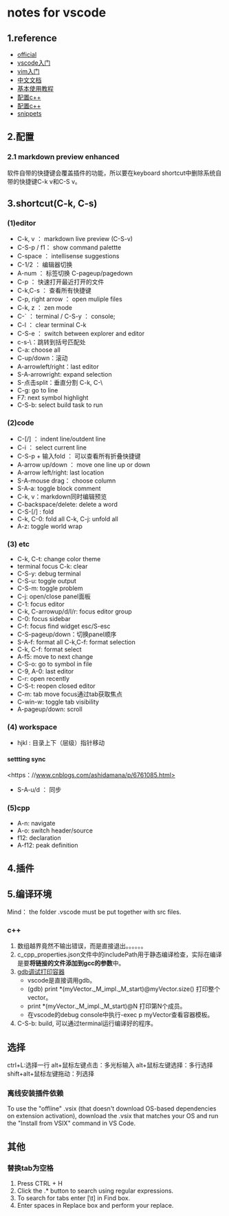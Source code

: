 # notes for vscode

## 1.reference

+ [official](https：//code.visualstudio.com/docs/languages/cpp)
+ [vscode入门](https：//www.jianshu.com/p/3dda4756eca5)
+ [vim入门](https：//feifeiyum.github.io/2017/01/23/vimusage/)
+ [中文文档](https：//legacy.gitbook.com/book/jeasonstudio/vscode-cn-doc/details)
+ [基本使用教程](https：//www.w3cschool.cn/visualstudiocode/)
+ [配置c++](https：//www.zhihu.com/question/30315894)
+ [配置c++](https：//blog.csdn.net/qq_32126633/article/details/78838554)
+ [snippets](https://www.jianshu.com/p/1f1132df1def)

## 2.配置

### 2.1 markdown preview enhanced

软件自带的快捷键会覆盖插件的功能，所以要在keyboard shortcut中删除系统自带的快捷键C-k v和C-S v。

## 3.shortcut(C-k, C-s)

### (1)editor

+ C-k, v ： markdown live preview (C-S-v)
+ C-S-p / f1： show command palettte
+ C-space ： intellisense suggestions
+ C-1/2 ： 编辑器切换
+ A-num ： 标签切换 C-pageup/pagedown
+ C-p ： 快速打开最近打开的文件
+ C-k,C-s ： 查看所有快捷键
+ C-p, right arrow ： open muliple files
+ C-k, z ： zen mode
+ C-` ： terminal / C-S-y ： console;
+ C-l ： clear terminal C-k
+ C-S-e ： switch between explorer and editor
+ c-s-\：跳转到括号匹配处
+ C-a: choose all
+ C-up/down：滚动
+ A-arrowleft/right：last editor
+ S-A-arrowright: expand selection
+ S-点击split：垂直分割 C-k, C-\
+ C-g: go to line
+ F7: next symbol highlight
+ C-S-b: select build task to run

### (2)code

+ C-[/] ： indent line/outdent line
+ C-i ： select current line
+ C-S-p + 输入fold ： 可以查看所有折叠快捷键
+ A-arrow up/down ： move one line up or down
+ A-arrow left/right: last location
+ S-A-mouse drag： choose column
+ S-A-a: toggle block comment
+ C-k, v：markdown同时编辑预览
+ C-backspace/delete: delete a word
+ C-S-[/] : fold
+ C-k, C-0: fold all C-k, C-j: unfold all
+ A-z: toggle world wrap

### (3) etc

+ C-k, C-t: change color theme
+ terminal focus C-k: clear
+ C-S-y: debug terminal
+ C-S-u: toggle output
+ C-S-m: toggle problem
+ C-j: open/close panel面板
+ C-1: focus editor
+ C-k, C-arrowup/d/l/r: focus editor group
+ C-0: focus sidebar
+ C-f: focus find widget  esc/S-esc
+ C-S-pageup/down：切换panel顺序
+ S-A-f: format all C-k,C-f: format selection
+ C-k, C-f: format select
+ A-f5: move to next change
+ C-S-o: go to symbol in file
+ C-9, A-0: last editor
+ C-r: open recently
+ C-S-t: reopen closed editor
+ C-m: tab move focus通过tab获取焦点
+ C-win-w: toggle tab visibility
+ A-pageup/down: scroll

### (4) workspace

+ hjkl : 目录上下（层级）指针移动

#### settting sync

<https：//www.cnblogs.com/ashidamana/p/6761085.html>

+ S-A-u/d ： 同步

### (5)cpp

+ A-n: navigate
+ A-o: switch header/source
+ f12: declaration
+ A-f12: peak definition

## 4.插件

## 5.编译环境

Mind： the folder .vscode must be put together with src files.

### c++

1. 数组越界竟然不输出错误，而是直接退出。。。。。。
2. c_cpp_properties.json文件中的includePath用于静态编译检查，实际在编译是要**将链接的文件添加到gcc的参数**中。
3. [gdb调试打印容器](https://blog.csdn.net/xiedejun1984/article/details/5752945)
    + vscode是直接调用gdb。
    + (gdb) print *(myVector._M_impl._M_start)@myVector.size() 打印整个vector。
    + print *(myVector._M_impl._M_start)@N 打印第N个成员。
    + 在vscode的debug console中执行-exec p myVector查看容器模板。
4. C-S-b: build, 可以通过terminal运行编译好的程序。

## 选择

ctrl+L:选择一行
alt+鼠标左键点击：多光标输入
alt+鼠标左键选择：多行选择
shift+alt+鼠标左键拖动：列选择

### 离线安装插件依赖

To use the "offline" .vsix (that doesn't download OS-based dependencies on extension activation), download the .vsix that matches your OS and run the "Install from VSIX" command in VS Code.

## 其他

### 替换tab为空格

1. Press CTRL + H
2. Click the .* button to search using regular expressions.
3. To search for tabs enter [\t] in Find box.
4. Enter spaces in Replace box and perform your replace.
